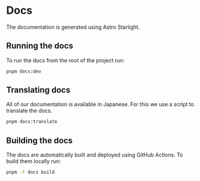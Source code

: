 # Docs

The documentation is generated using Astro Starlight.

## Running the docs

To run the docs from the root of the project run:

```bash
pnpm docs:dev
```

## Translating docs

All of our documentation is available in Japanese. For this we use a script to translate the docs.

```bash
pnpm docs:translate
```

## Building the docs

The docs are automatically built and deployed using GitHub Actions. To build them locally run:

```bash
pnpm -F docs build
```
